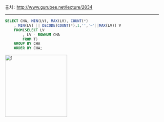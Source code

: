 출처 : http://www.gurubee.net/lecture/2834

----

```SQL
SELECT CHA, MIN(LV), MAX(LV), COUNT(*)
    , MIN(LV) || DECODE(COUNT(*),1,'','~'||MAX(LV)) V
    FROM(SELECT LV
        , LV - ROWNUM CHA
        FROM T)
    GROUP BY CHA
    ORDER BY CHA;
```
<img width="203" alt="1" src="https://user-images.githubusercontent.com/34879309/85935347-c601e780-b92a-11ea-877b-6badf430b65c.PNG">

```SQL


```
